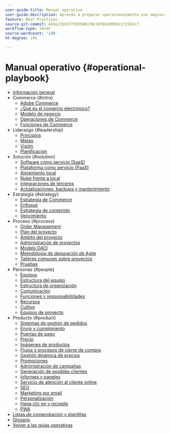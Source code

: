 ```yaml
---
user-guide-title: Manual operativo
user-guide-description: Aprenda a preparar operacionalmente sus empresas para ejecutar un sitio de comercio electrónico exitoso.
feature: Best Practices
source-git-commit: e83e2359377f03506178c28f8b30993c172282c7
workflow-type: tm+mt
source-wordcount: '138'
ht-degree: 14%

---
```



# Manual operativo {#operational-playbook}

- [Información general](overview.md)
- Commerce {#intro}
   - [Adobe Commerce](intro/commerce.md)
   - [¿Qué es el comercio electrónico?](intro/ecommerce.md)
   - [Modelo de negocio](intro/business-model.md)
   - [Operaciones de Commerce](intro/operations.md)
   - [Funciones de Commerce](intro/features.md)
- Liderazgo {#leadership}
   - [Principios](leadership/principles.md)
   - [Metas](leadership/goals.md)
   - [Visión](leadership/vision.md)
   - [Planificación](leadership/planning.md)
- Solución {#solution}
   - [Software como servicio (SaaS)](solution/software-service.md)
   - [Plataforma como servicio (PaaS)](solution/platform-service.md)
   - [Alojamiento local](solution/on-premises.md)
   - [Nube frente a local](solution/hosting-comparison.md)
   - [Integraciones de terceros](solution/integrations.md)
   - [Actualizaciones, backups y mantenimiento](solution/maintenance.md)
- Estrategia {#strategy}
   - [Estrategia de Commerce](strategy/commerce.md)
   - [Enfoque](strategy/focus.md)
   - [Estrategia de contenido](strategy/content.md)
   - [Vencimiento](strategy/maturity.md)
- Proceso {#process}
   - [Order Management](process/order-management.md)
   - [Plan del proyecto](process/project-plan.md)
   - [Ámbito del proyecto](process/project-scope.md)
   - [Administración de proyectos](process/project-management.md)
   - [Modelo DACI](process/project-management-framework.md)
   - [Metodología de depuración de Agile](process/agile-scrum.md)
   - [Talleres comunes sobre proyectos](process/project-workshops.md)
   - [Pruebas](process/testing.md)
- Personas {#people}
   - [Equipos](people/teams.md)
   - [Estructura del equipo](people/team-structure.md)
   - [Estructura de organización](people/organizational-structure.md)
   - [Comunicación](people/communication.md)
   - [Funciones y responsabilidades](people/roles-responsibilities.md)
   - [Recursos](people/resources.md)
   - [Cultivo](people/culture.md)
   - [Equipos de proyecto](people/project-teams.md)
- Producto {#product}
   - [Sistemas de gestión de pedidos](product/order-management-systems.md)
   - [Envío y cumplimiento](product/shipping-fulfillment.md)
   - [Puertas de pago](product/payment-gateways.md)
   - [Precio](product/pricing.md)
   - [Imágenes de productos](product/images.md)
   - [Flujos y procesos de cierre de compra](product/checkout.md)
   - [Gestión dinámica de precios](product/dynamic-pricing.md)
   - [Promociones](product/promotions.md)
   - [Administración de campañas](product/campaign-management.md)
   - [Generación de posibles clientes](product/lead-generation.md)
   - [Informes y paneles](product/reporting.md)
   - [Servicio de atención al cliente online](product/customer-service.md)
   - [SEO](product/search-engine-optimization.md)
   - [Marketing por email](product/marketing.md)
   - [Personalización](product/personalization.md)
   - [Haga clic en y recopile](product/click-collect.md)
   - [PWA](product/progressive-web-app.md)
- [Listas de comprobación y plantillas](checklists-templates/home.md)
- [Glosario](glossary.md)
- [Volver a las guías operativas](https://experienceleague.adobe.com/docs/commerce-operations/operational-guides/home.html)
